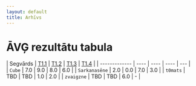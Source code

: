 ```yaml
---
layout: default
title: Arhīvs
---
```

# ĀVĢ rezultātu tabula

| Segvārds | <a href="{{ 'archive/2025-10-13-comb-rule-of-product.pdf' | relative_url }}" title="Kombinatorika: Reizināšanas likums">T1.1</a> | <a href="{{ 'archive/2025-10-13-geom-finding-angles.pdf' | relative_url }}" title="Ģeometrija: Leņķu atrašana">T1.2</a> | <a href="{{ 'archive/2025-10-13-pigeonhole-principle-part1.pdf' | relative_url }}" title="Dirihlē princips-1">T1.3</a> | <a href="{{ 'archive/2025-10-13-pigeonhole-principle-part2.pdf' | relative_url }}" title="Dirihlē princips-2">T1.4</a> |
| ------------- | ---- | ---- | ---- | --- |  
| `Cube`        | 7.0  | 9.0  | 8.0  | 6.0 |
| `Sarkanasēne` | 2.0  | 0.0  | 7.0  | 3.0 |
| `t0mats`      | TBD  | TBD  | 1.0  | 2.0 |
| `zvaigzne`    | TBD  | TBD  | 6.0  | -   |